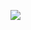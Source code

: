 ![](https://www.google.com/url?sa=i&url=https%3A%2F%2Fdev.to%2Fddangdol%2Fpython-unittest-fixture-scope-593a&psig=AOvVaw0WMIBWSqRvk_bp6tBUTjLz&ust=1690890706567000&source=images&cd=vfe&opi=89978449&ved=0CBEQjRxqFwoTCKin0PTwuIADFQAAAAAdAAAAABAE)
